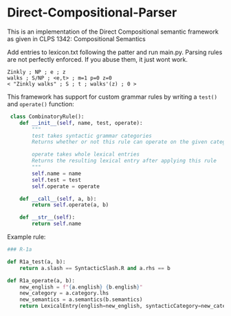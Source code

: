 # Direct-Compositional-Parser

This is an implementation of the Direct Compositional semantic framework as given in CLPS 1342: Compositional Semantics

Add entries to lexicon.txt following the patter and run main.py. Parsing rules are not perfectly enforced. If you abuse them, it just wont work.

```
Zinkly ; NP ; e ; z
walks ; S/NP ; <e,t> ; m=1 p=0 z=0
< "Zinkly walks" ; S ; t ; walks'(z) ; 0 >
```

 This framework has support for custom grammar rules by writing a `test()` and `operate()` function:

```python
 class CombinatoryRule():   
  	def __init__(self, name, test, operate):
        """
        test takes syntactic grammar categories
        Returns whether or not this rule can operate on the given categories

        operate takes whole lexical entries
        Returns the resulting lexical entry after applying this rule
        """
        self.name = name
        self.test = test
        self.operate = operate

    def __call__(self, a, b):
        return self.operate(a, b)

    def __str__(self):
        return self.name
```



Example rule:

```python
### R-1a

def R1a_test(a, b):
    return a.slash == SyntacticSlash.R and a.rhs == b

def R1a_operate(a, b):
    new_english = f"{a.english} {b.english}"
    new_category = a.category.lhs
    new_semantics = a.semantics(b.semantics)
    return LexicalEntry(english=new_english, syntacticCategory=new_category, semanticEntry=new_semantics)
```
